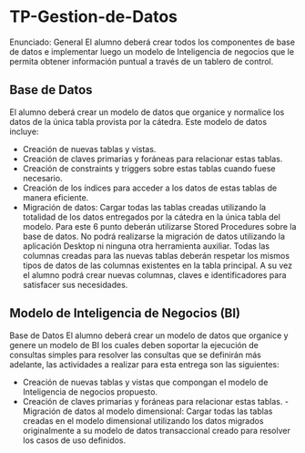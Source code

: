 # TP-Gestion-de-Datos

Enunciado:
General 
El alumno deberá crear todos los componentes de base de datos e implementar luego un modelo de Inteligencia de negocios que le permita obtener información puntual a través de un tablero de control. 


## Base de Datos 
El alumno deberá crear un modelo de datos que organice y normalice los datos de la única tabla provista por la cátedra. Este modelo de datos incluye: 
  - Creación de nuevas tablas y vistas. 
  - Creación de claves primarias y foráneas para relacionar estas tablas. 
  - Creación de constraints y triggers sobre estas tablas cuando fuese necesario. 
  - Creación de los índices para acceder a los datos de estas tablas de manera eficiente. 
  - Migración de datos: Cargar todas las tablas creadas utilizando la totalidad de los datos entregados por la cátedra en la única tabla del modelo. Para este 6
punto deberán utilizarse Stored Procedures sobre la base de datos. No podrá realizarse la migración de datos utilizando la aplicación Desktop ni ninguna otra herramienta auxiliar. 
Todas las columnas creadas para las nuevas tablas deberán respetar los mismos tipos de datos de las columnas existentes en la tabla principal. A su vez el alumno 
podrá crear nuevas columnas, claves e identificadores para satisfacer sus necesidades. 

## Modelo de Inteligencia de Negocios (BI) 

Base de Datos 
El alumno deberá crear un modelo de datos que organice y genere un modelo de BI los cuales deben soportar la ejecución de consultas simples para resolver las 
consultas que se definirán más adelante, las actividades a realizar para esta entrega son las siguientes: 
  - Creación de nuevas tablas y vistas que compongan el modelo de Inteligencia 
de negocios propuesto. 
  - Creación de claves primarias y foráneas para relacionar estas tablas. 
  -Migración de datos al modelo dimensional: Cargar todas las tablas creadas en el modelo dimensional utilizando los datos migrados originalmente a su modelo de datos transaccional creado para resolver los casos de uso definidos. 

